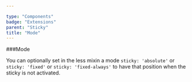 ```yaml
---

type: "Components"
badge: "Extensions"
parent: "Sticky"
title: "Mode"
---
```


###Mode

You can optionally set in the less mixin a mode `sticky: 'absolute'` or `sticky: 'fixed'` or `sticky: 'fixed-always'` to have that position when the sticky is not activated.

<demo>
  <div class="gatsby_demo_item" data-iframe="iframe/demos/sticky/mode-absolute">
  </div>
  <div class="gatsby_demo_item" data-iframe="iframe/demos/sticky/mode-fixed">
  </div>
  <div class="gatsby_demo_item" data-iframe="iframe/demos/sticky/mode-fixed-always">
  </div>
</demo>
